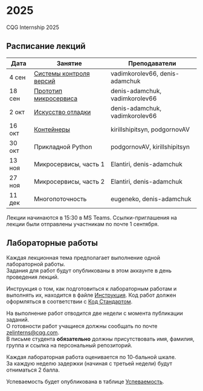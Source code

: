 # 2025
CQG Internship 2025

## Расписание лекций

 Дата  | Занятие | Преподаватели
-------|--------|--------
4  сен | [Системы контроля версий](<1. Version Control Systems/VCS. Git. GitHub.pdf>) | vadimkorolev66, denis-adamchuk
18 сен | [Прототип микросервиса](<2. Prototype/Prototype.pdf>) | denis-adamchuk, vadimkorolev66
2  окт | [Искусство отладки](<3. Debugging/Debugging.pdf>) | denis-adamchuk, vadimkorolev66
16 окт | [Контейнеры](<4. Containers/Containers.pdf>) | kirillshipitsyn, podgornovAV
30 окт | Прикладной Python | podgornovAV,  kirillshipitsyn
13 ноя | Микросервисы, часть 1 | Elantiri, denis-adamchuk
27 ноя | Микросервисы, часть 2 | Elantiri, denis-adamchuk
11 дек | Многопоточность | eugeneko, denis-adamchuk

Лекции начинаются в 15:30 в MS Teams. Ссылки-приглашения на лекции были отправлены участникам по почте 1 сентября.

## Лабораторные работы

Каждая лекционная тема предполагает выполнение одной лабораторной работы.  
Задания для работ будут опубликованы в этом аккаунте в день проведения лекций.

Инструкция о том, как подготовиться к лабораторным работам и выполнять их, находится в файле [Инструкция](<HowToDoHomework.md>).
Код работ должен оформляться в соответствии с [Код Стандартом](<CppCodingStandard.md>).  

На выполнение работ отводится две недели с момента публикации заданий.  
О готовности работ учащиеся должны сообщать по почте zelinterns@cqg.com.  
В письме студента __обязательно__ должны присутствовать имя, фамилия, группа и ссылка на персональный репозиторий.

Каждая лабораторная работа оценивается по 10-бальной шкале.  
За каждую неделю задержки (начиная с третьей недели) будут отниматься 2 балла.

Успеваемость будет опубликована в таблице [Успеваемость](<Scores.md>).
